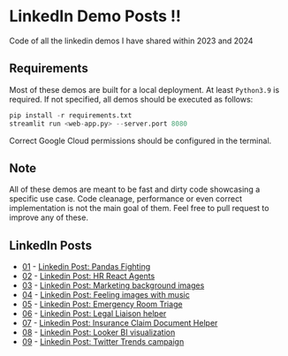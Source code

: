 # LinkedIn Demo Posts :bangbang: 
Code of all the linkedin demos I have shared within 2023 and 2024

## Requirements

Most of these demos are built for a local deployment. At least ```Python3.9``` is required. If not specified, all demos should be executed as follows:

```python
pip install -r requirements.txt
streamlit run <web-app.py> --server.port 8080
```
Correct Google Cloud permissions should be configured in the terminal.

## Note

All of these demos are meant to be fast and dirty code showcasing a specific use case. Code cleanage, performance or even correct implementation is not the main goal of them. Feel free to pull request to improve any of these.

## LinkedIn Posts

- [01]() - [Linkedin Post: Pandas Fighting](https://www.linkedin.com/posts/igngar_gemini-googlecloud-generativeai-activity-7140763241391063042-ZJ2f?utm_source=share&utm_medium=member_desktop)
- [02](02-react-agents-demo-vertex/README.md) - [Linkedin Post: HR React Agents](https://www.linkedin.com/posts/igngar_gemini-palm2-llama2-activity-7141378371648741377-pTOK?utm_source=share&utm_medium=member_desktop)
- [03](03-marketing-background-image/README.md) - [Linkedin Post: Marketing background images](https://www.linkedin.com/posts/igngar_genai-imagen-palm2-activity-7142506287753342976-c-NO?utm_source=share&utm_medium=member_desktop)
- [04](04-gemini-blind-feeling-demo/README.md) - [Linkedin Post: Feeling images with music](https://www.linkedin.com/posts/igngar_generativeai-genai-gemini-activity-7147993482320678913-AIo-?utm_source=share&utm_medium=member_desktop)
- [05](05-er-triage-medpalm-demo/README.md) - [Linkedin Post: Emergency Room Triage](https://www.linkedin.com/posts/igngar_generativeai-generativeai-googlecloud-activity-7150478842384523264-dWkW?utm_source=share&utm_medium=member_desktop)
- [06](06-legal-liaison-langchain-demo/README.md) - [Linkedin Post: Legal Liaison helper](https://www.linkedin.com/posts/igngar_generativeai-documentai-googlecloud-activity-7153068425311891456-IGPO?utm_source=share&utm_medium=member_desktop)
- [07](07-insurance-gemini-crafter-demo/README.md) - [Linkedin Post: Insurance Claim Document Helper]()
- [08](08-looker-genai-demo/README.md) - [Linkedin Post: Looker BI visualization]()
- [09](09-twitter-trends-campaign-demo/README.md) - [Linkedin Post: Twitter Trends campaign]()
